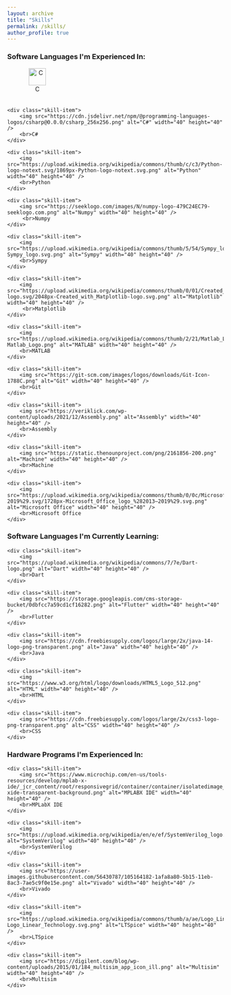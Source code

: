 ```yaml
---
layout: archive
title: "Skills"
permalink: /skills/
author_profile: true
---
```


<style>
  .skill-item {
    display: inline-block;
    text-align: center;
    margin-right: 20px; /* Adjust spacing between icons */
    margin-bottom: 20px; /* Add spacing below the rows */
    width: 140px; /* Adjust the width of each item */
  }

  .skill-icon {
    width: 60px; /* Adjust the width of the icon */
    height: 60px; /* Adjust the height of the icon */
  }
</style>

<h3 align="left">Software Languages I'm Experienced In:</h3>
<div align="left">
    <div class="skill-item">
        <img src="https://upload.wikimedia.org/wikipedia/commons/thumb/1/18/C_Programming_Language.svg/926px-C_Programming_Language.svg.png" alt="C" width="40" height="40" />
        <br>C
    </div>

    <div class="skill-item">
        <img src="https://cdn.jsdelivr.net/npm/@programming-languages-logos/csharp@0.0.0/csharp_256x256.png" alt="C#" width="40" height="40" />
        <br>C#
    </div>

    <div class="skill-item">
        <img src="https://upload.wikimedia.org/wikipedia/commons/thumb/c/c3/Python-logo-notext.svg/1869px-Python-logo-notext.svg.png" alt="Python" width="40" height="40" />
        <br>Python
    </div>

    <div class="skill-item">
        <img src="https://seeklogo.com/images/N/numpy-logo-479C24EC79-seeklogo.com.png" alt="Numpy" width="40" height="40" />
         <br>Numpy
    </div>

    <div class="skill-item">
        <img src="https://upload.wikimedia.org/wikipedia/commons/thumb/5/54/Sympy_logo.svg/800px-Sympy_logo.svg.png" alt="Sympy" width="40" height="40" />
        <br>Sympy
    </div>

    <div class="skill-item">
        <img src="https://upload.wikimedia.org/wikipedia/commons/thumb/0/01/Created_with_Matplotlib-logo.svg/2048px-Created_with_Matplotlib-logo.svg.png" alt="Matplotlib" width="40" height="40" />
         <br>Matplotlib
    </div>

    <div class="skill-item">
        <img src="https://upload.wikimedia.org/wikipedia/commons/thumb/2/21/Matlab_Logo.png/667px-Matlab_Logo.png" alt="MATLAB" width="40" height="40" />
        <br>MATLAB
    </div>

    <div class="skill-item">
        <img src="https://git-scm.com/images/logos/downloads/Git-Icon-1788C.png" alt="Git" width="40" height="40" />
        <br>Git
    </div>

    <div class="skill-item">
        <img src="https://veriklick.com/wp-content/uploads/2021/12/Assembly.png" alt="Assembly" width="40" height="40" />
        <br>Assembly
    </div>

    <div class="skill-item">
        <img src="https://static.thenounproject.com/png/2161856-200.png" alt="Machine" width="40" height="40" />
        <br>Machine
    </div>

    <div class="skill-item">
        <img src="https://upload.wikimedia.org/wikipedia/commons/thumb/0/0c/Microsoft_Office_logo_%282013–2019%29.svg/1728px-Microsoft_Office_logo_%282013–2019%29.svg.png" alt="Microsoft Office" width="40" height="40" />
        <br>Microsoft Office
    </div>

<h3 align="left">Software Languages I'm Currently Learning:</h3>
<div align="left">

    <div class="skill-item">
        <img src="https://upload.wikimedia.org/wikipedia/commons/7/7e/Dart-logo.png" alt="Dart" width="40" height="40" />
        <br>Dart
    </div>

    <div class="skill-item">
        <img src="https://storage.googleapis.com/cms-storage-bucket/0dbfcc7a59cd1cf16282.png" alt="Flutter" width="40" height="40" />
        <br>Flutter
    </div>

    <div class="skill-item">
        <img src="https://cdn.freebiesupply.com/logos/large/2x/java-14-logo-png-transparent.png" alt="Java" width="40" height="40" />
        <br>Java
    </div>

    <div class="skill-item">
        <img src="https://www.w3.org/html/logo/downloads/HTML5_Logo_512.png" alt="HTML" width="40" height="40" />
        <br>HTML
    </div>

    <div class="skill-item">
        <img src="https://cdn.freebiesupply.com/logos/large/2x/css3-logo-png-transparent.png" alt="CSS" width="40" height="40" />
        <br>CSS
    </div>


<h3 align="left">Hardware Programs I'm Experienced In:</h3>
<div align="left">

    <div class="skill-item">
        <img src="https://www.microchip.com/en-us/tools-resources/develop/mplab-x-ide/_jcr_content/root/responsivegrid/container/container/isolatedimage_copy/image.coreimg.png/1651140970636/mplab-xide-transparent-background.png" alt="MPLABX IDE" width="40" height="40" />
        <br>MPLabX IDE
    </div>

    <div class="skill-item">
        <img src="https://upload.wikimedia.org/wikipedia/en/e/ef/SystemVerilog_logo.png" alt="SystemVerilog" width="40" height="40" />
        <br>SystemVerilog
    </div>

    <div class="skill-item">
        <img src="https://user-images.githubusercontent.com/56430787/105164182-1afa8a80-5b15-11eb-8ac3-7ae5c9f0e15e.png" alt="Vivado" width="40" height="40" />
        <br>Vivado
    </div>

    <div class="skill-item">
        <img src="https://upload.wikimedia.org/wikipedia/commons/thumb/a/ae/Logo_Linear_Technology.svg/2560px-Logo_Linear_Technology.svg.png" alt="LTSpice" width="40" height="40" />
        <br>LTSpice
    </div>

    <div class="skill-item">
        <img src="https://digilent.com/blog/wp-content/uploads/2015/01/184_multisim_app_icon_ill.png" alt="Multisim" width="40" height="40" />
        <br>Multisim
    </div>

</div>
